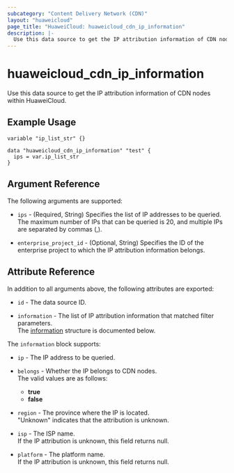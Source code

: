 ```yaml
---
subcategory: "Content Delivery Network (CDN)"
layout: "huaweicloud"
page_title: "HuaweiCloud: huaweicloud_cdn_ip_information"
description: |-
  Use this data source to get the IP attribution information of CDN nodes within HuaweiCloud.  
---
```


# huaweicloud_cdn_ip_information

Use this data source to get the IP attribution information of CDN nodes within HuaweiCloud.

## Example Usage

```hcl
variable "ip_list_str" {}

data "huaweicloud_cdn_ip_information" "test" {
  ips = var.ip_list_str
}
```

## Argument Reference

The following arguments are supported:

* `ips` - (Required, String) Specifies the list of IP addresses to be queried.  
  The maximum number of IPs that can be queried is 20, and multiple IPs are separated by commas (,).

* `enterprise_project_id` - (Optional, String) Specifies the ID of the enterprise project to which the IP attribution
  information belongs.

## Attribute Reference

In addition to all arguments above, the following attributes are exported:

* `id` - The data source ID.

* `information` - The list of IP attribution information that matched filter parameters.  
  The [information](#cdn_information) structure is documented below.

<a name="cdn_information"></a>
The `information` block supports:

* `ip` - The IP address to be queried.

* `belongs` - Whether the IP belongs to CDN nodes.  
  The valid values are as follows:
  + **true**
  + **false**

* `region` - The province where the IP is located.  
  "Unknown" indicates that the attribution is unknown.

* `isp` - The ISP name.  
  If the IP attribution is unknown, this field returns null.

* `platform` - The platform name.  
  If the IP attribution is unknown, this field returns null.
